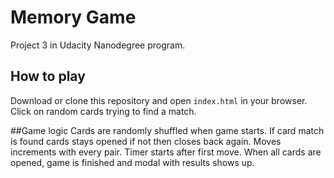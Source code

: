 # Memory Game
Project 3 in Udacity Nanodegree program.

## How to play
Download or clone this repository and open `index.html` in your browser.
Click on random cards trying to find a match.

##Game logic
Cards are randomly shuffled when game starts.
If card match is found cards stays opened if not then closes back again.
Moves increments with every pair.
Timer starts after first move.
When all cards are opened, game is finished and modal with results shows up.




